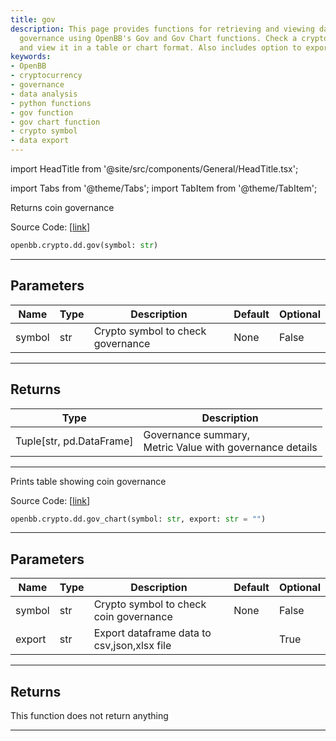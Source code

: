 ```yaml
---
title: gov
description: This page provides functions for retrieving and viewing data on cryptocurrency
  governance using OpenBB's Gov and Gov Chart functions. Check a crypto symbol's governance
  and view it in a table or chart format. Also includes option to export data.
keywords:
- OpenBB
- cryptocurrency
- governance
- data analysis
- python functions
- gov function
- gov chart function
- crypto symbol
- data export
---
```


import HeadTitle from '@site/src/components/General/HeadTitle.tsx';

<HeadTitle title="gov - Dd - Crypto - Reference | OpenBB SDK Docs" />

import Tabs from '@theme/Tabs';
import TabItem from '@theme/TabItem';

<Tabs>
<TabItem value="model" label="Model" default>

Returns coin governance

Source Code: [[link](https://github.com/OpenBB-finance/OpenBBTerminal/tree/main/openbb_terminal/cryptocurrency/due_diligence/messari_model.py#L567)]

```python
openbb.crypto.dd.gov(symbol: str)
```

---

## Parameters

| Name | Type | Description | Default | Optional |
| ---- | ---- | ----------- | ------- | -------- |
| symbol | str | Crypto symbol to check governance | None | False |


---

## Returns

| Type | Description |
| ---- | ----------- |
| Tuple[str, pd.DataFrame] | Governance summary,<br/>Metric Value with governance details |
---

</TabItem>
<TabItem value="view" label="Chart">

Prints table showing coin governance

Source Code: [[link](https://github.com/OpenBB-finance/OpenBBTerminal/tree/main/openbb_terminal/cryptocurrency/due_diligence/messari_view.py#L602)]

```python
openbb.crypto.dd.gov_chart(symbol: str, export: str = "")
```

---

## Parameters

| Name | Type | Description | Default | Optional |
| ---- | ---- | ----------- | ------- | -------- |
| symbol | str | Crypto symbol to check coin governance | None | False |
| export | str | Export dataframe data to csv,json,xlsx file |  | True |


---

## Returns

This function does not return anything

---

</TabItem>
</Tabs>
